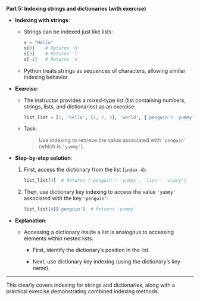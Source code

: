 **Part 5: Indexing strings and dictionaries (with exercise)**

- **Indexing with strings**:
    
    - Strings can be indexed just like lists:
        
        ```python
        s = "Hello"
        s[0]    # Returns 'H'
        s[3]    # Returns 'l'
        s[-1]   # Returns 'o'
        ```
        
    - Python treats strings as sequences of characters, allowing similar indexing behavior.
        
- **Exercise**:
    
    - The instructor provides a mixed-type list (list containing numbers, strings, lists, and dictionaries) as an exercise:
        
        ```python
        list_list = [1, 'hello', [1, 2, 3], 'world', {'penguin': 'yummy', 'lion': 'scary'}]
        ```
        
    - Task:
        
        > Use indexing to retrieve the value associated with `'penguin'` (which is `'yummy'`).
        
- **Step-by-step solution**:
    
    1. First, access the dictionary from the list (`index 4`):
        
        ```python
        list_list[4]  # Returns {'penguin': 'yummy', 'lion': 'scary'}
        ```
        
    2. Then, use dictionary key indexing to access the value `'yummy'` associated with the key `'penguin'`:
        
        ```python
        list_list[4]['penguin']  # Returns 'yummy'
        ```
        
- **Explanation**:
    
    - Accessing a dictionary inside a list is analogous to accessing elements within nested lists:
        
        - First, identify the dictionary’s position in the list.
            
        - Next, use dictionary key indexing (using the dictionary’s key name).
            

---

This clearly covers indexing for strings and dictionaries, along with a practical exercise demonstrating combined indexing methods.